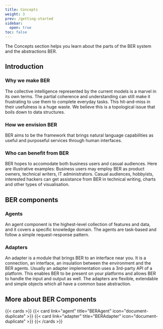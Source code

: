 ```yaml
---
title: Concepts
weight: 3
prev: /getting-started
sidebar:
  open: true
toc: false
---
```


The Concepts section helps you learn about the parts of the BER system and the abstractions BER.

## Introduction
### Why we make BER
The collective intelligence represented by the current models is a marvel in its own terms. The partial coherence and understanding can still make it frustrating to use them to complete everyday tasks. This hit-and-miss in their usefulness is a huge waste. We believe this is a topological issue that boils down to data structures.

### How we envision BER
BER aims to be the framework that brings natural language capabilities as useful and purposeful services through human interfaces.

### Who can benefit from BER
BER hopes to accomodate both business users and casual audiences. Here are illustrative examples: Business users may employ BER as product owners, technical writers, IT administrators. Casual audiences, hobbyists, interested hackers can get assistance from BER in technical writing, charts and other types of visualisation.

## BER components
### Agents
An agent component is the highest-level collection of features and data, and it covers a specific knowledge domain. The agents are task-based and follow a simple request-response pattern.

### Adapters
An adapter is a module that brings BER to an interface near you. It is a connection, an interface, an insulation between the environment and the BER agents. Usually an adapter implementation uses a 3rd-party API of a platform. This enables BER to be present on your platforms and allows BER to handle the input and output as well. The adapters are flexible, extendable and simple objects which all have a common base abstraction.

## More about BER Components
{{< cards >}}
  {{< card link="agent" title="BERAgent" icon="document-duplicate" >}}
  {{< card link="adapter" title="BERAdapter" icon="document-duplicate" >}}
{{< /cards >}}

